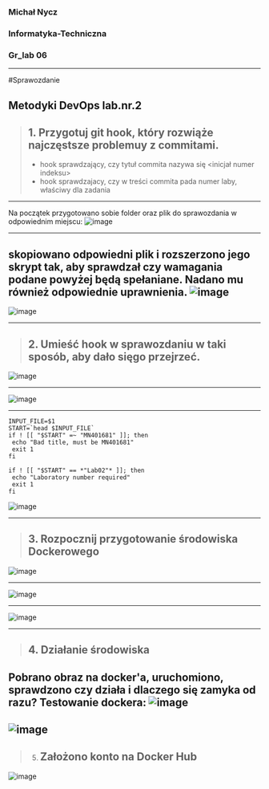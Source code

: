 ### Michał Nycz
### Informatyka-Techniczna
### Gr_lab 06


----
#Sprawozdanie
## Metodyki DevOps lab.nr.2

> ## 1. Przygotuj git hook, który rozwiąże najczęstsze problemuy z commitami.
> - hook sprawdzający, czy tytuł commita nazywa się <inicjał numer indeksu>
> - hook sprawdzajacy, czy w treści commita pada numer laby, właściwy dla zadania

----

Na początek przygotowano sobie folder oraz plik do sprawozdania w odpowiednim miejscu:
![image](https://user-images.githubusercontent.com/75485199/159566085-772c95bd-82c3-42c9-b6de-24f80e62d95b.png)

----
skopiowano odpowiedni plik i rozszerzono jego skrypt tak, aby sprawdzał czy wamagania podane powyżej będą spełaniane.
Nadano mu również odpowiednie uprawnienia.
![image](https://user-images.githubusercontent.com/75485199/159566105-18e4ff45-74fd-43d3-a5f0-3f44326fcd5e.png)
----
![image](https://user-images.githubusercontent.com/75485199/159566122-6a251ee0-4540-4ba3-88bf-214c3ade5338.png)

----
> ## 2. Umieść hook w sprawozdaniu w taki sposób, aby dało sięgo przejrzeć.
![image](https://user-images.githubusercontent.com/75485199/159566182-74be1080-b70a-42f0-be79-afe2f6abcceb.png)

----
![image](https://user-images.githubusercontent.com/75485199/159566405-763c3a3f-1535-48f9-8dff-1d28c4aa9749.png)

----

```
INPUT_FILE=$1
START=`head $INPUT_FILE`
if ! [[ "$START" =~ "MN401681" ]]; then
 echo "Bad title, must be MN401681"
 exit 1
fi

if ! [[ "$START" == *"Lab02"* ]]; then
 echo "Laboratory number required"
 exit 1
fi
```
![image](https://user-images.githubusercontent.com/75485199/159566451-7abdd7fa-1731-4dd6-8138-8a1cdb4abd8d.png)

----
> ## 3. Rozpocznij przygotowanie środowiska Dockerowego

![image](https://user-images.githubusercontent.com/75485199/159566471-50a6cf4f-6c2b-4542-9b15-8d7476e8c86c.png)

----
![image](https://user-images.githubusercontent.com/75485199/159566490-9aac72c4-a8d3-4e92-96bd-459259c6b154.png)

----

![image](https://user-images.githubusercontent.com/75485199/159566516-def35a9c-f6c8-4850-9bc8-d0f74ffe821c.png)

----

> ## 4. Działanie środowiska
Pobrano obraz na docker'a, uruchomiono, sprawdzono czy działa i dlaczego się zamyka od razu? Testowanie dockera:
![image](https://user-images.githubusercontent.com/75485199/159566539-5664808c-632b-4a30-bb93-a55dea1f6373.png)
----
![image](https://user-images.githubusercontent.com/75485199/159566559-aaa7d1ce-fae2-4540-aed8-037158c4b983.png)
----
> 5. ## Założono konto na Docker Hub

![image](https://user-images.githubusercontent.com/75485199/159567537-b22d9347-c650-4948-8d10-96bbe27f1d9c.png)

